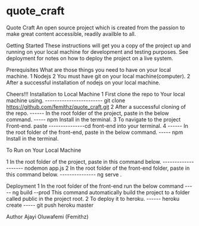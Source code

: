 # quote_craft

Quote Craft
An open source project which is created from the passion to make great content accessible, readily availble to all.

Getting Started
These instructions will get you a copy of the project up and running on your local machine for development and testing purposes. See deployment for notes on how to deploy the project on a live system.

Prerequisites
What are those things you need to have on your local machine.
1 Nodejs
2 You must have git on your local machine(computer).
2 After a successful installation of nodejs on your local machine.

Cheers!!! 
Installation to Local Machine
1 First clone the repo to Your local machine using.
      ------------------------ git clone https://github.com/femithz/quote_craft.git
2 After a successful cloning of the repo.
  ------ In the root folder of the project, paste in the below command.
  ----- npm Install in the terminal.
3  To navigate to the project Front-end.
 paste ---------------cd front-end into your terminal.
4  ------ In the root folder of the front-end, paste in the below command.
  ----- npm Install in the terminal.

To Run on Your Local Machine

1 In the root folder of the project, paste in this command below.
--------------------  nodemon app.js
2 In the root folder of the front-end folder, paste in this command below.
---------------     ng serve .

Deployment
1 In the root folder of the front-end run the below command
 ----- ng build --prod
 This command automatically build the project to a folder called public in the project root.
2 To deploy it to heroku.
    ------ heroku create
    -----  git push heroku master

Author
Ajayi Oluwafemi (Femithz)
